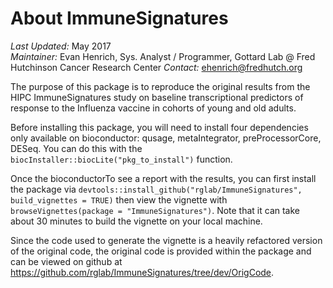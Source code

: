 About ImmuneSignatures
=========
  
*Last Updated:* May 2017  
*Maintainer:* Evan Henrich, Sys. Analyst / Programmer, Gottard Lab @ Fred Hutchinson Cancer Research Center 
*Contact:* ehenrich@fredhutch.org

The purpose of this package is to reproduce the original results from the HIPC ImmuneSignatures study on baseline transcriptional predictors of response to the Influenza vaccine in cohorts of young and old adults.  

Before installing this package, you will need to install four dependencies only available on bioconductor: qusage, metaIntegrator, preProcessorCore, DESeq. You can do this with the `biocInstaller::biocLite("pkg_to_install")` function.

Once the bioconductorTo see a report with the results, you can first install the package via `devtools::install_github("rglab/ImmuneSignatures", build_vignettes = TRUE)` then view the vignette with `browseVignettes(package = "ImmuneSignatures")`.  Note that it can take about 30 minutes to build the vignette on your local machine.

Since the code used to generate the vignette is a heavily refactored version of the original code, the original code is provided within the package and can be viewed on github at <https://github.com/rglab/ImmuneSignatures/tree/dev/OrigCode>. 
